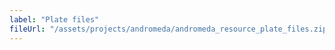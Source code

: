 ```yaml
---
label: "Plate files"
fileUrl: "/assets/projects/andromeda/andromeda_resource_plate_files.zip"
---
```


